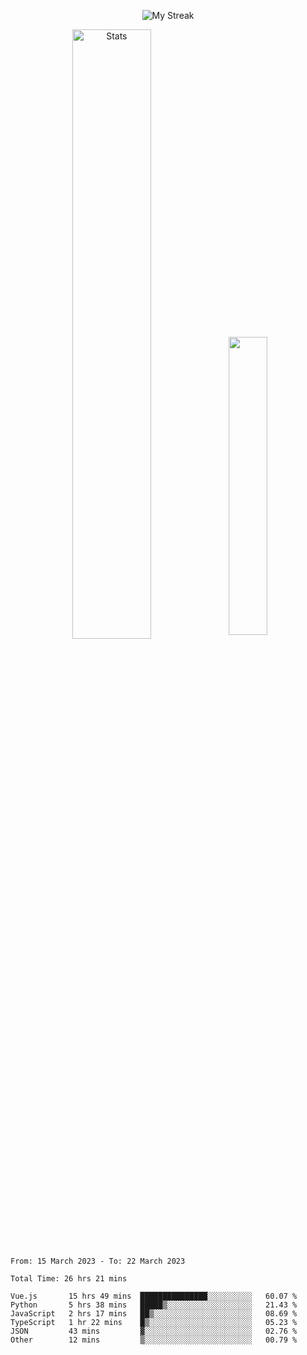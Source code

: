 <p align="center">
<picture>
  <source media="(prefers-color-scheme: dark)" srcset="http://github-readme-streak-stats.herokuapp.com?user=semolik&theme=dark&hide_border=true&background=DD272700">
  <img alt="My Streak" src="http://github-readme-streak-stats.herokuapp.com?user=semolik&hide_border=true">
</picture>
</p>
<div align="center">
  <picture>
    <source media="(prefers-color-scheme: dark)" srcset="https://github-readme-stats.vercel.app/api?username=semolik&show_icons=true&bg_color=DD272700&hide_border=true&theme=dark">
        <img alt="Stats" src="https://github-readme-stats.vercel.app/api?username=semolik&show_icons=true&bg_color=DD272700&hide_border=true" width="50%" >
  </picture>
  <sup>
  <picture>
  <source media="(prefers-color-scheme: dark)" srcset="https://github-readme-stats.vercel.app/api/top-langs/?username=semolik&layout=compact&hide_border=true&bg_color=DD272700&theme=dark">
  <img src="https://github-readme-stats.vercel.app/api/top-langs/?username=semolik&layout=compact&hide_border=true" width="35%" />
  </picture>
  </sup>
</div>
<!--START_SECTION:waka-->

```text
From: 15 March 2023 - To: 22 March 2023

Total Time: 26 hrs 21 mins

Vue.js       15 hrs 49 mins  ███████████████░░░░░░░░░░   60.07 %
Python       5 hrs 38 mins   █████▒░░░░░░░░░░░░░░░░░░░   21.43 %
JavaScript   2 hrs 17 mins   ██▒░░░░░░░░░░░░░░░░░░░░░░   08.69 %
TypeScript   1 hr 22 mins    █▒░░░░░░░░░░░░░░░░░░░░░░░   05.23 %
JSON         43 mins         ▓░░░░░░░░░░░░░░░░░░░░░░░░   02.76 %
Other        12 mins         ▒░░░░░░░░░░░░░░░░░░░░░░░░   00.79 %
```

<!--END_SECTION:waka-->

